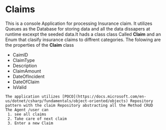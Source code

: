 # Claims

This is a console Application for processing  Insurance claim. It utilizes Queues as the Database for storing data
and all the data dissapers at runtime excexpt the seeded data.It hads a class class Called **Claim** and an Enum that 
clasify insurance claims to diffrent categories.
The folowing are the properties of the **Claim** class


- CaimID
-  ClaimType
-  Description
- ClaimAmount
- DateOfIncident
- DateOfClaim
- IsValid

```
The application utilizes [POCO](https://docs.microsoft.com/en-us/dotnet/csharp/fundamentals/object-oriented/objects) Repository pattern with the claim Repository abstracting all the Method CRUD
The Agent /user can 
 1. see all claims
 2. Take care of next claim 
 3. Enter a new Claim
 
```
